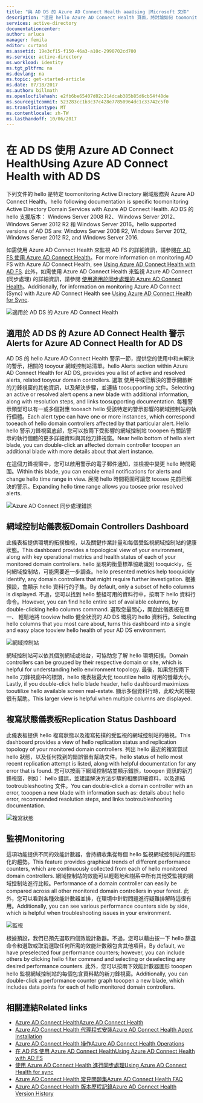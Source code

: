 ```yaml
---
title: "與 AD DS 的 Azure AD Connect Health aaaUsing |Microsoft 文件"
description: "這是 hello Azure AD Connect Health 頁面，將討論如何 toomonitor AD DS。"
services: active-directory
documentationcenter: 
author: arluca
manager: femila
editor: curtand
ms.assetid: 19e3cf15-f150-46a3-a10c-2990702cd700
ms.service: active-directory
ms.workload: identity
ms.tgt_pltfrm: na
ms.devlang: na
ms.topic: get-started-article
ms.date: 07/18/2017
ms.author: billmath
ms.openlocfilehash: e2fb6be65407d02c214dcab385b85d6cb54f48de
ms.sourcegitcommit: 523283cc1b3c37c428e77850964dc1c33742c5f0
ms.translationtype: MT
ms.contentlocale: zh-TW
ms.lasthandoff: 10/06/2017
---
```

# <a name="using-azure-ad-connect-health-with-ad-ds"></a><span data-ttu-id="e4364-103">在 AD DS 使用 Azure AD Connect Health</span><span class="sxs-lookup"><span data-stu-id="e4364-103">Using Azure AD Connect Health with AD DS</span></span>
<span data-ttu-id="e4364-104">下列文件的 hello 是特定 toomonitoring Active Directory 網域服務與 Azure AD Connect Health。</span><span class="sxs-lookup"><span data-stu-id="e4364-104">hello following documentation is specific toomonitoring Active Directory Domain Services with Azure AD Connect Health.</span></span> <span data-ttu-id="e4364-105">AD DS 的 hello 支援版本： Windows Server 2008 R2、 Windows Server 2012、 Windows Server 2012 R2 和 Windows Server 2016。</span><span class="sxs-lookup"><span data-stu-id="e4364-105">hello supported versions of AD DS are: Windows Server 2008 R2, Windows Server 2012, Windows Server 2012 R2, and Windows Server 2016.</span></span>

<span data-ttu-id="e4364-106">如需使用 Azure AD Connect Health 來監視 AD FS 的詳細資訊，請參閱[在 AD FS 使用 Azure AD Connect Health](active-directory-aadconnect-health-adfs.md)。</span><span class="sxs-lookup"><span data-stu-id="e4364-106">For more information on monitoring AD FS with Azure AD Connect Health, see [Using Azure AD Connect Health with AD FS](active-directory-aadconnect-health-adfs.md).</span></span> <span data-ttu-id="e4364-107">此外，如需使用 Azure AD Connect Health 來監視 Azure AD Connect (同步處理) 的詳細資訊，請參閱 [使用適用於同步處理的 Azure AD Connect Health](active-directory-aadconnect-health-sync.md)。</span><span class="sxs-lookup"><span data-stu-id="e4364-107">Additionally, for information on monitoring Azure AD Connect (Sync) with Azure AD Connect Health see [Using Azure AD Connect Health for Sync](active-directory-aadconnect-health-sync.md).</span></span>

![適用於 AD DS 的 Azure AD Connect Health](./media/active-directory-aadconnect-health/aadconnect-health-adds-entry.png)

## <a name="alerts-for-azure-ad-connect-health-for-ad-ds"></a><span data-ttu-id="e4364-109">適用於 AD DS 的 Azure AD Connect Health 警示</span><span class="sxs-lookup"><span data-stu-id="e4364-109">Alerts for Azure AD Connect Health for AD DS</span></span>
<span data-ttu-id="e4364-110">AD DS 的 hello Azure AD Connect Health 警示一節，提供您的使用中和未解決的警示，相關的 tooyour 網域控制站清單。</span><span class="sxs-lookup"><span data-stu-id="e4364-110">hello Alerts section within Azure AD Connect Health for AD DS, provides you a list of active and resolved alerts, related tooyour domain controllers.</span></span> <span data-ttu-id="e4364-111">選取 使用中或已解決的警示開啟新的刀鋒視窗的其他資訊，以及解決步驟，並連結 toosupporting 文件。</span><span class="sxs-lookup"><span data-stu-id="e4364-111">Selecting an active or resolved alert opens a new blade with additional information, along with resolution steps, and links toosupporting documentation.</span></span> <span data-ttu-id="e4364-112">每種警示類型可以有一或多個對應 tooeach hello 受該特定的警示影響的網域控制站的執行個體。</span><span class="sxs-lookup"><span data-stu-id="e4364-112">Each alert type can have one or more instances, which correspond tooeach of hello domain controllers affected by that particular alert.</span></span> <span data-ttu-id="e4364-113">Hello hello 警示刀鋒視窗底部，您可以按兩下受影響的網域控制站 tooopen 有關該警示的執行個體的更多詳細資料與其他刀鋒視窗。</span><span class="sxs-lookup"><span data-stu-id="e4364-113">Near hello bottom of hello alert blade, you can double-click an affected domain controller tooopen an additional blade with more details about that alert instance.</span></span>

<span data-ttu-id="e4364-114">在這個刀鋒視窗中，您可以啟用警示的電子郵件通知，並檢視中變更 hello 時間範圍。</span><span class="sxs-lookup"><span data-stu-id="e4364-114">Within this blade, you can enable email notifications for alerts and change hello time range in view.</span></span> <span data-ttu-id="e4364-115">展開 hello 時間範圍可讓您 toosee 先前已解決的警示。</span><span class="sxs-lookup"><span data-stu-id="e4364-115">Expanding hello time range allows you toosee prior resolved alerts.</span></span>

![Azure AD Connect 同步處理錯誤](./media/active-directory-aadconnect-health/aadconnect-health-adds-alerts.png)

## <a name="domain-controllers-dashboard"></a><span data-ttu-id="e4364-117">網域控制站儀表板</span><span class="sxs-lookup"><span data-stu-id="e4364-117">Domain Controllers Dashboard</span></span>
<span data-ttu-id="e4364-118">此儀表板提供環境的拓撲檢視，以及關鍵作業計量和每個受監視網域控制站的健康狀態。</span><span class="sxs-lookup"><span data-stu-id="e4364-118">This dashboard provides a topological view of your environment, along with key operational metrics and health status of each of your monitored domain controllers.</span></span> <span data-ttu-id="e4364-119">hello 呈現的衡量標準協助識別 tooquickly，任何網域控制站，可能需要進一步調查。</span><span class="sxs-lookup"><span data-stu-id="e4364-119">hello presented metrics help tooquickly identify, any domain controllers that might require further investigation.</span></span> <span data-ttu-id="e4364-120">根據預設，會顯示 hello 資料行的子集。</span><span class="sxs-lookup"><span data-stu-id="e4364-120">By default, only a subset of hello columns is displayed.</span></span> <span data-ttu-id="e4364-121">不過，您可以找到 hello 整組可用的資料行中，按兩下 hello 資料行命令。</span><span class="sxs-lookup"><span data-stu-id="e4364-121">However, you can find hello entire set of available columns, by double-clicking hello columns command.</span></span> <span data-ttu-id="e4364-122">選取您最關心，開啟此儀表板在單一、 輕鬆地將 tooview hello 健全狀況的 AD DS 環境的 hello 資料行。</span><span class="sxs-lookup"><span data-stu-id="e4364-122">Selecting hello columns that you most care about, turns this dashboard into a single and easy place tooview hello health of your AD DS environment.</span></span>

![網域控制站](./media/active-directory-aadconnect-health/aadconnect-health-adds-domainsandsites-dashboard.png)

<span data-ttu-id="e4364-124">網域控制站可以依其個別網域或站台，可協助您了解 hello 環境拓撲。</span><span class="sxs-lookup"><span data-stu-id="e4364-124">Domain controllers can be grouped by their respective domain or site, which is helpful for understanding hello environment topology.</span></span> <span data-ttu-id="e4364-125">最後，如果您按兩下 hello 刀鋒視窗中的標頭，hello 儀表板最大化 tooutilize hello 可用的螢幕大小。</span><span class="sxs-lookup"><span data-stu-id="e4364-125">Lastly, if you double-click hello blade header, hello dashboard maximizes tooutilize hello available screen real-estate.</span></span> <span data-ttu-id="e4364-126">顯示多個資料行時，此較大的檢視很有幫助。</span><span class="sxs-lookup"><span data-stu-id="e4364-126">This larger view is helpful when multiple columns are displayed.</span></span>

## <a name="replication-status-dashboard"></a><span data-ttu-id="e4364-127">複寫狀態儀表板</span><span class="sxs-lookup"><span data-stu-id="e4364-127">Replication Status Dashboard</span></span>
<span data-ttu-id="e4364-128">此儀表板提供 hello 複寫狀態以及複寫拓撲的受監視的網域控制站的檢視。</span><span class="sxs-lookup"><span data-stu-id="e4364-128">This dashboard provides a view of hello replication status and replication topology of your monitored domain controllers.</span></span> <span data-ttu-id="e4364-129">列出 hello 最近的複寫嘗試 hello 狀態，以及任何找到的錯誤很有幫助文件。</span><span class="sxs-lookup"><span data-stu-id="e4364-129">hello status of hello most recent replication attempt is listed, along with helpful documentation for any error that is found.</span></span> <span data-ttu-id="e4364-130">您可以按兩下網域控制站並顯示錯誤，tooopen 資訊的新刀鋒視窗，例如： hello 錯誤，並建議解決方法步驟的相關詳細資料，以及連結 tootroubleshooting 文件。</span><span class="sxs-lookup"><span data-stu-id="e4364-130">You can double-click a domain controller with an error, tooopen a new blade with information such as: details about hello error, recommended resolution steps, and links tootroubleshooting documentation.</span></span>

![複寫狀態](./media/active-directory-aadconnect-health/aadconnect-health-adds-replication.png)

## <a name="monitoring"></a><span data-ttu-id="e4364-132">監視</span><span class="sxs-lookup"><span data-stu-id="e4364-132">Monitoring</span></span>
<span data-ttu-id="e4364-133">這項功能提供不同的效能計數器，會持續收集從每個 hello 監視網域控制站的圖形化的趨勢。</span><span class="sxs-lookup"><span data-stu-id="e4364-133">This feature provides graphical trends of different performance counters, which are continuously collected from each of hello monitored domain controllers.</span></span> <span data-ttu-id="e4364-134">網域控制站的效能可以輕鬆地和樹系中所有其他受監視的網域控制站進行比較。</span><span class="sxs-lookup"><span data-stu-id="e4364-134">Performance of a domain controller can easily be compared across all other monitored domain controllers in your forest.</span></span> <span data-ttu-id="e4364-135">此外，您可以看到各種效能計數器並排，在環境中針對問題進行疑難排解時這很有用。</span><span class="sxs-lookup"><span data-stu-id="e4364-135">Additionally, you can see various performance counters side by side, which is helpful when troubleshooting issues in your environment.</span></span>

![監視](./media/active-directory-aadconnect-health/aadconnect-health-adds-monitoring.png)

<span data-ttu-id="e4364-137">根據預設，我們已預先選取四個效能計數器。不過，您可以藉由按一下 hello 篩選命令和選取或取消選取任何所需的效能計數器包含其他項目。</span><span class="sxs-lookup"><span data-stu-id="e4364-137">By default, we have preselected four performance counters; however, you can include others by clicking hello filter command and selecting or deselecting any desired performance counters.</span></span> <span data-ttu-id="e4364-138">此外，您可以按兩下效能計數器圖形 tooopen hello 監視網域控制站的每個包含資料點的新刀鋒視窗。</span><span class="sxs-lookup"><span data-stu-id="e4364-138">Additionally, you can double-click a performance counter graph tooopen a new blade, which includes data points for each of hello monitored domain controllers.</span></span>

## <a name="related-links"></a><span data-ttu-id="e4364-139">相關連結</span><span class="sxs-lookup"><span data-stu-id="e4364-139">Related links</span></span>
* [<span data-ttu-id="e4364-140">Azure AD Connect Health</span><span class="sxs-lookup"><span data-stu-id="e4364-140">Azure AD Connect Health</span></span>](active-directory-aadconnect-health.md)
* [<span data-ttu-id="e4364-141">Azure AD Connect Health 代理程式安裝</span><span class="sxs-lookup"><span data-stu-id="e4364-141">Azure AD Connect Health Agent Installation</span></span>](active-directory-aadconnect-health-agent-install.md)
* [<span data-ttu-id="e4364-142">Azure AD Connect Health 操作</span><span class="sxs-lookup"><span data-stu-id="e4364-142">Azure AD Connect Health Operations</span></span>](active-directory-aadconnect-health-operations.md)
* [<span data-ttu-id="e4364-143">在 AD FS 使用 Azure AD Connect Health</span><span class="sxs-lookup"><span data-stu-id="e4364-143">Using Azure AD Connect Health with AD FS</span></span>](active-directory-aadconnect-health-adfs.md)
* [<span data-ttu-id="e4364-144">使用 Azure AD Connect Health 進行同步處理</span><span class="sxs-lookup"><span data-stu-id="e4364-144">Using Azure AD Connect Health for sync</span></span>](active-directory-aadconnect-health-sync.md)
* [<span data-ttu-id="e4364-145">Azure AD Connect Health 常見問題集</span><span class="sxs-lookup"><span data-stu-id="e4364-145">Azure AD Connect Health FAQ</span></span>](active-directory-aadconnect-health-faq.md)
* [<span data-ttu-id="e4364-146">Azure AD Connect Health 版本歷程記錄</span><span class="sxs-lookup"><span data-stu-id="e4364-146">Azure AD Connect Health Version History</span></span>](active-directory-aadconnect-health-version-history.md)

